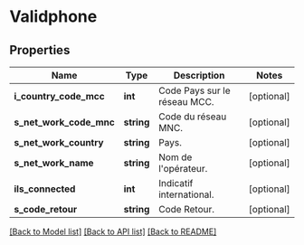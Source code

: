 # Validphone

## Properties
Name | Type | Description | Notes
------------ | ------------- | ------------- | -------------
**i_country_code_mcc** | **int** | Code Pays sur le réseau MCC. | [optional] 
**s_net_work_code_mnc** | **string** | Code du réseau MNC. | [optional] 
**s_net_work_country** | **string** | Pays. | [optional] 
**s_net_work_name** | **string** | Nom de l&#39;opérateur. | [optional] 
**ils_connected** | **int** | Indicatif international. | [optional] 
**s_code_retour** | **string** | Code Retour. | [optional] 

[[Back to Model list]](../README.md#documentation-for-models) [[Back to API list]](../README.md#documentation-for-api-endpoints) [[Back to README]](../README.md)


